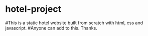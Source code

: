 # hotel-project
#This is a static hotel website built from scratch with html, css and javascript. 
#Anyone can add to this. Thanks.
